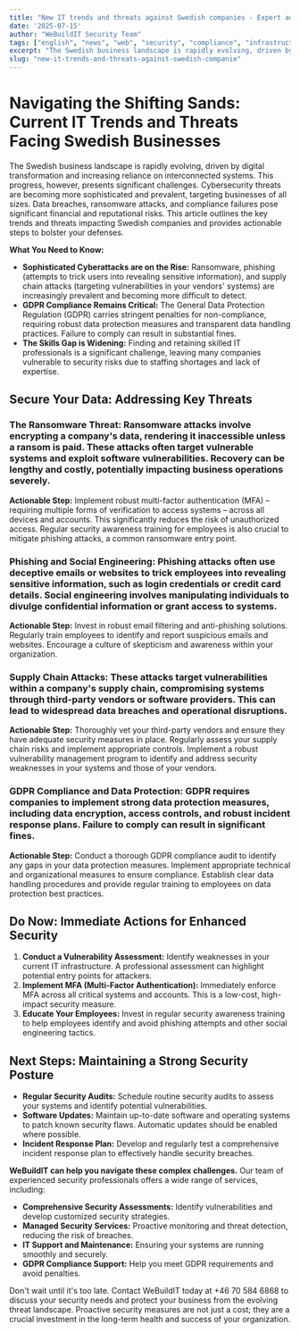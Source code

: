```yaml
---
title: "New IT trends and threats against Swedish companies - Expert advice 2025"
date: '2025-07-15'
author: "WeBuildIT Security Team"
tags: ["english", "news", "web", "security", "compliance", "infrastructure"]
excerpt: "The Swedish business landscape is rapidly evolving, driven by digital transformation and increasing reliance on intercon..."
slug: "new-it-trends-and-threats-against-swedish-companie"
---
```

# Navigating the Shifting Sands: Current IT Trends and Threats Facing Swedish Businesses

The Swedish business landscape is rapidly evolving, driven by digital transformation and increasing reliance on interconnected systems.  This progress, however, presents significant challenges.  Cybersecurity threats are becoming more sophisticated and prevalent, targeting businesses of all sizes.  Data breaches, ransomware attacks, and compliance failures pose significant financial and reputational risks.  This article outlines the key trends and threats impacting Swedish companies and provides actionable steps to bolster your defenses.

**What You Need to Know:**

* **Sophisticated Cyberattacks are on the Rise:**  Ransomware, phishing (attempts to trick users into revealing sensitive information), and supply chain attacks (targeting vulnerabilities in your vendors' systems) are increasingly prevalent and becoming more difficult to detect.
* **GDPR Compliance Remains Critical:** The General Data Protection Regulation (GDPR) carries stringent penalties for non-compliance, requiring robust data protection measures and transparent data handling practices.  Failure to comply can result in substantial fines.
* **The Skills Gap is Widening:**  Finding and retaining skilled IT professionals is a significant challenge, leaving many companies vulnerable to security risks due to staffing shortages and lack of expertise.


## Secure Your Data: Addressing Key Threats

### **The Ransomware Threat:** Ransomware attacks involve encrypting a company's data, rendering it inaccessible unless a ransom is paid.  These attacks often target vulnerable systems and exploit software vulnerabilities.  Recovery can be lengthy and costly, potentially impacting business operations severely.

**Actionable Step:** Implement robust multi-factor authentication (MFA) – requiring multiple forms of verification to access systems – across all devices and accounts.  This significantly reduces the risk of unauthorized access.  Regular security awareness training for employees is also crucial to mitigate phishing attacks, a common ransomware entry point.


### **Phishing and Social Engineering:**  Phishing attacks often use deceptive emails or websites to trick employees into revealing sensitive information, such as login credentials or credit card details.  Social engineering involves manipulating individuals to divulge confidential information or grant access to systems.

**Actionable Step:**  Invest in robust email filtering and anti-phishing solutions.  Regularly train employees to identify and report suspicious emails and websites.  Encourage a culture of skepticism and awareness within your organization.


### **Supply Chain Attacks:** These attacks target vulnerabilities within a company's supply chain, compromising systems through third-party vendors or software providers.  This can lead to widespread data breaches and operational disruptions.

**Actionable Step:**  Thoroughly vet your third-party vendors and ensure they have adequate security measures in place.  Regularly assess your supply chain risks and implement appropriate controls.  Implement a robust vulnerability management program to identify and address security weaknesses in your systems and those of your vendors.


### **GDPR Compliance and Data Protection:**  GDPR requires companies to implement strong data protection measures, including data encryption, access controls, and robust incident response plans.  Failure to comply can result in significant fines.

**Actionable Step:**  Conduct a thorough GDPR compliance audit to identify any gaps in your data protection measures.  Implement appropriate technical and organizational measures to ensure compliance.  Establish clear data handling procedures and provide regular training to employees on data protection best practices.


## Do Now: Immediate Actions for Enhanced Security

1. **Conduct a Vulnerability Assessment:**  Identify weaknesses in your current IT infrastructure.  A professional assessment can highlight potential entry points for attackers.
2. **Implement MFA (Multi-Factor Authentication):**  Immediately enforce MFA across all critical systems and accounts.  This is a low-cost, high-impact security measure.
3. **Educate Your Employees:** Invest in regular security awareness training to help employees identify and avoid phishing attempts and other social engineering tactics.


## Next Steps: Maintaining a Strong Security Posture

* **Regular Security Audits:** Schedule routine security audits to assess your systems and identify potential vulnerabilities.
* **Software Updates:** Maintain up-to-date software and operating systems to patch known security flaws.  Automatic updates should be enabled where possible.
* **Incident Response Plan:** Develop and regularly test a comprehensive incident response plan to effectively handle security breaches.

**WeBuildIT can help you navigate these complex challenges.** Our team of experienced security professionals offers a wide range of services, including:

* **Comprehensive Security Assessments:** Identify vulnerabilities and develop customized security strategies.
* **Managed Security Services:**  Proactive monitoring and threat detection, reducing the risk of breaches.
* **IT Support and Maintenance:** Ensuring your systems are running smoothly and securely.
* **GDPR Compliance Support:**  Help you meet GDPR requirements and avoid penalties.


Don't wait until it's too late. Contact WeBuildIT today at +46 70 584 6868 to discuss your security needs and protect your business from the evolving threat landscape.  Proactive security measures are not just a cost; they are a crucial investment in the long-term health and success of your organization.
